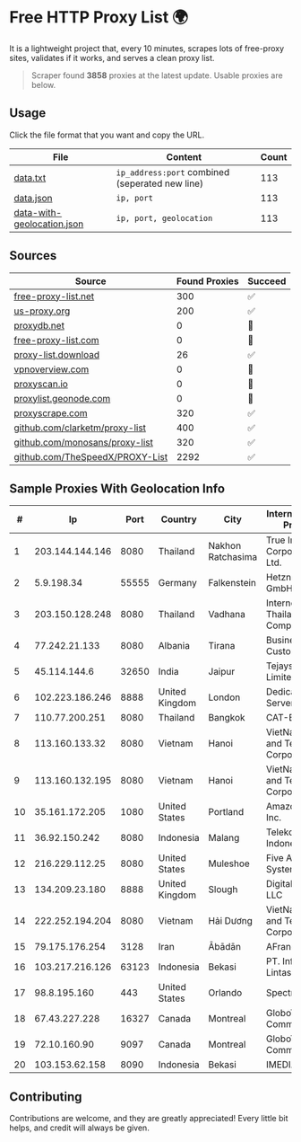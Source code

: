 
# Free HTTP Proxy List 🌍

It is a lightweight project that, every 10 minutes, scrapes lots of free-proxy sites, validates if it works, and serves a clean proxy list.


> Scraper found **3858** proxies at the latest update. Usable proxies are below.

## Usage

Click the file format that you want and copy the URL.


|File|Content|Count|
|----|-------|-----|
|[data.txt](https://raw.githubusercontent.com/themiralay/Proxy-List-World/master/data.txt)|`ip_address:port` combined (seperated new line)|113|
|[data.json](https://raw.githubusercontent.com/themiralay/Proxy-List-World/master/data.json)|`ip, port`|113|
|[data-with-geolocation.json](https://raw.githubusercontent.com/themiralay/Proxy-List-World/master/data-with-geolocation.json)|`ip, port, geolocation`|113|

## Sources

|Source|Found Proxies|Succeed|
|------|-------------|-------|
|[free-proxy-list.net](https://free-proxy-list.net)|300|✅|
|[us-proxy.org](https://www.us-proxy.org)|200|✅|
|[proxydb.net](http://proxydb.net)|0|🚫|
|[free-proxy-list.com](https://free-proxy-list.com/?page=&port=&type%5B%5D=http&type%5B%5D=https&up_time=0&search=Search)|0|🚫|
|[proxy-list.download](https://www.proxy-list.download/HTTP)|26|✅|
|[vpnoverview.com](https://vpnoverview.com/privacy/anonymous-browsing/free-proxy-servers)|0|🚫|
|[proxyscan.io](https://www.proxyscan.io)|0|🚫|
|[proxylist.geonode.com](https://proxylist.geonode.com/api/proxy-list?limit=300&page=1&sort_by=lastChecked&sort_type=desc&protocols=http,https)|0|🚫|
|[proxyscrape.com](https://api.proxyscrape.com/v2/?request=displayproxies&protocol=http&timeout=10000&country=all&ssl=all&anonymity=all)|320|✅|
|[github.com/clarketm/proxy-list](https://raw.githubusercontent.com/clarketm/proxy-list/master/proxy-list-raw.txt)|400|✅|
|[github.com/monosans/proxy-list](https://raw.githubusercontent.com/monosans/proxy-list/main/proxies/http.txt)|320|✅|
|[github.com/TheSpeedX/PROXY-List](https://raw.githubusercontent.com/TheSpeedX/PROXY-List/master/http.txt)|2292|✅|


## Sample Proxies With Geolocation Info

|#|Ip|Port|Country|City|Internet Service Provider|
|-|--|----|-------|----|-------------------------|
|1|203.144.144.146|8080|Thailand|Nakhon Ratchasima|True Internet Corporation CO. Ltd.|
|2|5.9.198.34|55555|Germany|Falkenstein|Hetzner Online GmbH|
|3|203.150.128.248|8080|Thailand|Vadhana|Internet Thailand Company Ltd|
|4|77.242.21.133|8080|Albania|Tirana|Business Custommers|
|5|45.114.144.6|32650|India|Jaipur|Tejays Dynamic Limited|
|6|102.223.186.246|8888|United Kingdom|London|Dedicated Servers|
|7|110.77.200.251|8080|Thailand|Bangkok|CAT-BB|
|8|113.160.133.32|8080|Vietnam|Hanoi|VietNam Post and Telecom Corporation|
|9|113.160.132.195|8080|Vietnam|Hanoi|VietNam Post and Telecom Corporation|
|10|35.161.172.205|1080|United States|Portland|Amazon.com, Inc.|
|11|36.92.150.242|8080|Indonesia|Malang|Telekomunikasi Indonesia|
|12|216.229.112.25|8080|United States|Muleshoe|Five Area Systems, LLC|
|13|134.209.23.180|8888|United Kingdom|Slough|DigitalOcean, LLC|
|14|222.252.194.204|8080|Vietnam|Hải Dương|VietNam Post and Telecom Corporation|
|15|79.175.176.254|3128|Iran|Ābādān|AFranet Co|
|16|103.217.216.126|63123|Indonesia|Bekasi|PT. Infotama Lintas Global|
|17|98.8.195.160|443|United States|Orlando|Spectrum|
|18|67.43.227.228|16327|Canada|Montreal|GloboTech Communications|
|19|72.10.160.90|9097|Canada|Montreal|GloboTech Communications|
|20|103.153.62.158|8090|Indonesia|Bekasi|IMEDIANET|



## Contributing

Contributions are welcome, and they are greatly appreciated! Every
little bit helps, and credit will always be given.

